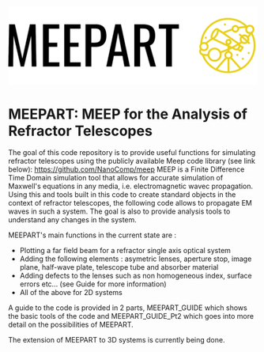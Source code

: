 ![](misc/logo_large.png)

# MEEPART: MEEP for the Analysis of Refractor Telescopes

The goal of this code repository is to provide useful functions for simulating refractor telescopes using the publicly available Meep code library (see link below): https://github.com/NanoComp/meep
MEEP is a Finite Difference Time Domain simulation tool that allows for accurate simulation of Maxwell's equations in any media, i.e. electromagnetic wavec propagation. Using this and tools built in this code to create standard objects in the context of refractor telescopes, the following code allows to propagate EM waves in such a system. The goal is also to provide analysis tools to understand any changes in the system.

MEEPART's main functions in the current state are :
- Plotting a far field beam for a refractor single axis optical system
- Adding the following elements : asymetric lenses, aperture stop, image plane, half-wave plate, telescope tube and absorber material
- Adding defects to the lenses such as non homogeneous index, surface errors etc... (see Guide for more information)
- All of the above for 2D systems

A guide to the code is provided in 2 parts, MEEPART_GUIDE which shows the basic tools of the code and MEEPART_GUIDE_Pt2 which goes into more detail on the possibilities of MEEPART.

The extension of MEEPART to 3D systems is currently being done.
